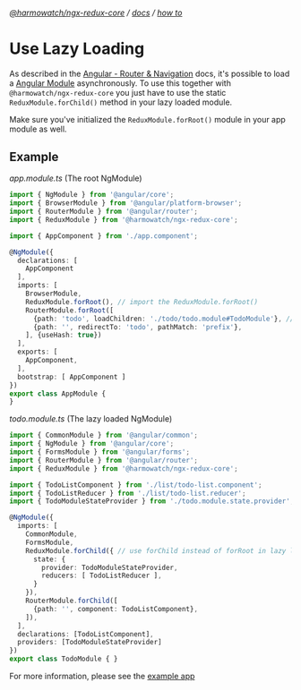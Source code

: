 ###### [@harmowatch/ngx-redux-core](../../README.md) / [docs](../index.md) / [how to](./index.md)
 
# Use Lazy Loading

As described in the [Angular - Router & Navigation](https://angular.io/guide/router#asynchronous-routing) docs,
it's possible to load a [Angular Module](https://angular.io/guide/ngmodules) asynchronously. To use this together 
with `@harmowatch/ngx-redux-core` you just have to use the static `ReduxModule.forChild()` method in your lazy loaded module.

Make sure you've initialized the `ReduxModule.forRoot()` module in your app module as well.

## Example

*app.module.ts* (The root NgModule)

```ts
import { NgModule } from '@angular/core';
import { BrowserModule } from '@angular/platform-browser';
import { RouterModule } from '@angular/router';
import { ReduxModule } from '@harmowatch/ngx-redux-core';

import { AppComponent } from './app.component';

@NgModule({
  declarations: [
    AppComponent
  ],
  imports: [
    BrowserModule,
    ReduxModule.forRoot(), // import the ReduxModule.forRoot()
    RouterModule.forRoot([
      {path: 'todo', loadChildren: './todo/todo.module#TodoModule'}, // lazy load you child module
      {path: '', redirectTo: 'todo', pathMatch: 'prefix'},
    ], {useHash: true})
  ],
  exports: [
    AppComponent,
  ],
  bootstrap: [ AppComponent ]
})
export class AppModule {
}
```

*todo.module.ts* (The lazy loaded NgModule)

```ts
import { CommonModule } from '@angular/common';
import { NgModule } from '@angular/core';
import { FormsModule } from '@angular/forms';
import { RouterModule } from '@angular/router';
import { ReduxModule } from '@harmowatch/ngx-redux-core';

import { TodoListComponent } from './list/todo-list.component';
import { TodoListReducer } from './list/todo-list.reducer';
import { TodoModuleStateProvider } from './todo.module.state.provider';

@NgModule({
  imports: [
    CommonModule,
    FormsModule,
    ReduxModule.forChild({ // use forChild instead of forRoot in lazy loaded modules
      state: {
        provider: TodoModuleStateProvider,
        reducers: [ TodoListReducer ],
      }
    }),
    RouterModule.forChild([
      {path: '', component: TodoListComponent},
    ]),
  ],
  declarations: [TodoListComponent],
  providers: [TodoModuleStateProvider]
})
export class TodoModule { }
```

For more information, please see the [example app](https://github.com/HarmoWatch/ngx-redux-core/tree/master/src/example-app)
